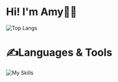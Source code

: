 # Hi! I'm Amy:wave::blush:
![Top Langs](https://github-readme-stats.vercel.app/api/top-langs/?username=azami0704&layout=compact)
# :writing_hand:Languages & Tools
![My Skills](https://skillicons.dev/icons?i=js,mysql,html,css,php,vue,jquery,bootstrap)
